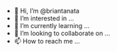 - 👋 Hi, I’m @briantanata
- 👀 I’m interested in ...
- 🌱 I’m currently learning ...
- 💞️ I’m looking to collaborate on ...
- 📫 How to reach me ...
<!---
briantanata/briantanata is a ✨ special ✨ repository because its `README.md` (this file) appears on your GitHub profile.
You can click the Preview link to take a look at your changes.
--->
